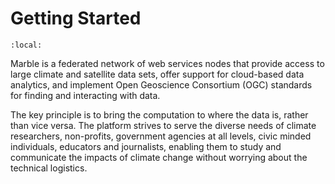 # Getting Started

```{contents}
:local:
```

Marble is a federated network of web services nodes that provide access to large climate and satellite data sets,
offer support for cloud-based data analytics, and implement Open Geoscience Consortium (OGC) standards for finding and
interacting with data. 

The key principle is to bring the computation to where the data is, rather than vice versa.
The platform strives to serve the diverse needs of climate researchers, non-profits, government agencies at all levels, 
civic minded individuals, educators and journalists, enabling them to study and communicate the impacts of climate 
change without worrying about the technical logistics.

```{tableofcontents}
```
